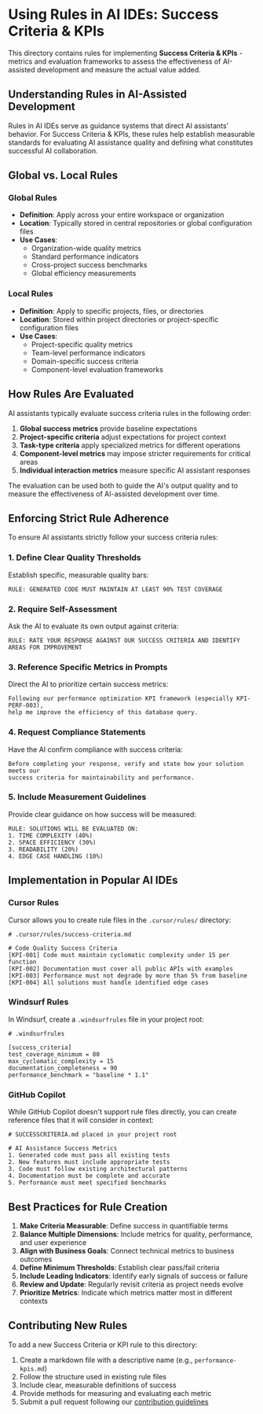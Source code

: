 # Using Rules in AI IDEs: Success Criteria & KPIs

This directory contains rules for implementing **Success Criteria & KPIs** - metrics and evaluation frameworks to assess the effectiveness of AI-assisted development and measure the actual value added.

## Understanding Rules in AI-Assisted Development

Rules in AI IDEs serve as guidance systems that direct AI assistants' behavior. For Success Criteria & KPIs, these rules help establish measurable standards for evaluating AI assistance quality and defining what constitutes successful AI collaboration.

## Global vs. Local Rules

### Global Rules
- **Definition**: Apply across your entire workspace or organization
- **Location**: Typically stored in central repositories or global configuration files
- **Use Cases**:
  - Organization-wide quality metrics
  - Standard performance indicators
  - Cross-project success benchmarks
  - Global efficiency measurements

### Local Rules
- **Definition**: Apply to specific projects, files, or directories
- **Location**: Stored within project directories or project-specific configuration files
- **Use Cases**:
  - Project-specific quality metrics
  - Team-level performance indicators
  - Domain-specific success criteria
  - Component-level evaluation frameworks

## How Rules Are Evaluated

AI assistants typically evaluate success criteria rules in the following order:

1. **Global success metrics** provide baseline expectations
2. **Project-specific criteria** adjust expectations for project context
3. **Task-type criteria** apply specialized metrics for different operations
4. **Component-level metrics** may impose stricter requirements for critical areas
5. **Individual interaction metrics** measure specific AI assistant responses

The evaluation can be used both to guide the AI's output quality and to measure the effectiveness of AI-assisted development over time.

## Enforcing Strict Rule Adherence

To ensure AI assistants strictly follow your success criteria rules:

### 1. Define Clear Quality Thresholds

Establish specific, measurable quality bars:

```
RULE: GENERATED CODE MUST MAINTAIN AT LEAST 90% TEST COVERAGE
```

### 2. Require Self-Assessment

Ask the AI to evaluate its own output against criteria:

```
RULE: RATE YOUR RESPONSE AGAINST OUR SUCCESS CRITERIA AND IDENTIFY AREAS FOR IMPROVEMENT
```

### 3. Reference Specific Metrics in Prompts

Direct the AI to prioritize certain success metrics:

```
Following our performance optimization KPI framework (especially KPI-PERF-003), 
help me improve the efficiency of this database query.
```

### 4. Request Compliance Statements

Have the AI confirm compliance with success criteria:

```
Before completing your response, verify and state how your solution meets our 
success criteria for maintainability and performance.
```

### 5. Include Measurement Guidelines

Provide clear guidance on how success will be measured:

```
RULE: SOLUTIONS WILL BE EVALUATED ON: 
1. TIME COMPLEXITY (40%)
2. SPACE EFFICIENCY (30%) 
3. READABILITY (20%)
4. EDGE CASE HANDLING (10%)
```

## Implementation in Popular AI IDEs

### Cursor Rules
Cursor allows you to create rule files in the `.cursor/rules/` directory:

```
# .cursor/rules/success-criteria.md

# Code Quality Success Criteria
[KPI-001] Code must maintain cyclomatic complexity under 15 per function
[KPI-002] Documentation must cover all public APIs with examples
[KPI-003] Performance must not degrade by more than 5% from baseline
[KPI-004] All solutions must handle identified edge cases
```

### Windsurf Rules
In Windsurf, create a `.windsurfrules` file in your project root:

```
# .windsurfrules

[success_criteria]
test_coverage_minimum = 80
max_cyclomatic_complexity = 15
documentation_completeness = 90
performance_benchmark = "baseline * 1.1"
```

### GitHub Copilot
While GitHub Copilot doesn't support rule files directly, you can create reference files that it will consider in context:

```
# SUCCESSCRITERIA.md placed in your project root

# AI Assistance Success Metrics
1. Generated code must pass all existing tests
2. New features must include appropriate tests
3. Code must follow existing architectural patterns
4. Documentation must be complete and accurate
5. Performance must meet specified benchmarks
```

## Best Practices for Rule Creation

1. **Make Criteria Measurable**: Define success in quantifiable terms
2. **Balance Multiple Dimensions**: Include metrics for quality, performance, and user experience
3. **Align with Business Goals**: Connect technical metrics to business outcomes
4. **Define Minimum Thresholds**: Establish clear pass/fail criteria
5. **Include Leading Indicators**: Identify early signals of success or failure
6. **Review and Update**: Regularly revisit criteria as project needs evolve
7. **Prioritize Metrics**: Indicate which metrics matter most in different contexts

## Contributing New Rules

To add a new Success Criteria or KPI rule to this directory:

1. Create a markdown file with a descriptive name (e.g., `performance-kpis.md`)
2. Follow the structure used in existing rule files
3. Include clear, measurable definitions of success
4. Provide methods for measuring and evaluating each metric
5. Submit a pull request following our [contribution guidelines](../../../CONTRIBUTING.md)
